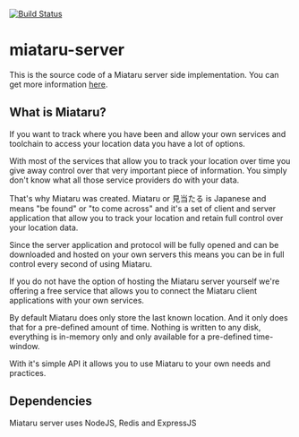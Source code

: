 [![Build Status](https://travis-ci.org/miataru/miataru-server.png)](https://travis-ci.org/miataru/miataru-server)

# miataru-server

This is the source code of a Miataru server side implementation. You can get more information [here](http://www.miataru.com).

## What is Miataru?

If you want to track where you have been and allow your own services and toolchain to access your location data you have a lot of options.

With most of the services that allow you to track your location over time you give away control over that very important piece of information. You simply don't know what all those service providers do with your data.

That's why Miataru was created. Miataru or 見当たる is Japanese and means "be found" or "to come across" and it's a set of client and server application that allow you to track your location and retain full control over your location data.

Since the server application and protocol will be fully opened and can be downloaded and hosted on your own servers this means you can be in full control every second of using Miataru.

If you do not have the option of hosting the Miataru server yourself we're offering a free service that allows you to connect the Miataru client applications with your own services.

By default Miataru does only store the last known location. And it only does that for a pre-defined amount of time. Nothing is written to any disk, everything is in-memory only and only available for a pre-defined time-window.

With it's simple API it allows you to use Miataru to your own needs and practices.


## Dependencies

Miataru server uses NodeJS, Redis and ExpressJS
